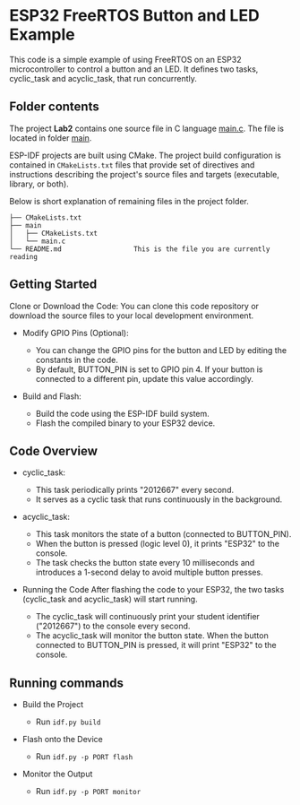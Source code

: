 # ESP32 FreeRTOS Button and LED Example

This code is a simple example of using FreeRTOS on an ESP32 microcontroller to control a button and an LED. It defines two tasks, cyclic_task and acyclic_task, that run concurrently.

## Folder contents

The project **Lab2** contains one source file in C language [main.c](main/main.c). The file is located in folder [main](main).

ESP-IDF projects are built using CMake. The project build configuration is contained in `CMakeLists.txt` files that provide set of directives and instructions describing the project's source files and targets (executable, library, or both).

Below is short explanation of remaining files in the project folder.

```
├── CMakeLists.txt
├── main
│   ├── CMakeLists.txt
│   └── main.c
└── README.md                  This is the file you are currently reading
```

## Getting Started
Clone or Download the Code: You can clone this code repository or download the source files to your local development environment.

* Modify GPIO Pins (Optional):

    * You can change the GPIO pins for the button and LED by editing the constants in the code.
    * By default, BUTTON_PIN is set to GPIO pin 4. If your button is connected to a different pin, update this value accordingly.

* Build and Flash:

    * Build the code using the ESP-IDF build system.
    * Flash the compiled binary to your ESP32 device.

## Code Overview
* cyclic_task:
    * This task periodically prints "2012667" every second.
    * It serves as a cyclic task that runs continuously in the background.
* acyclic_task:
    * This task monitors the state of a button (connected to BUTTON_PIN).
    * When the button is pressed (logic level 0), it prints "ESP32" to the console.
    * The task checks the button state every 10 milliseconds and introduces a 1-second delay to avoid multiple button presses.
* Running the Code
    After flashing the code to your ESP32, the two tasks (cyclic_task and acyclic_task) will start running.

    * The cyclic_task will continuously print your student identifier ("2012667") to the console every second.
    * The acyclic_task will monitor the button state. When the button connected to BUTTON_PIN is pressed, it will print "ESP32" to the console.

## Running commands

* Build the Project

    * Run `idf.py build`

* Flash onto the Device

    * Run `idf.py -p PORT flash`

* Monitor the Output

    * Run `idf.py -p PORT monitor`